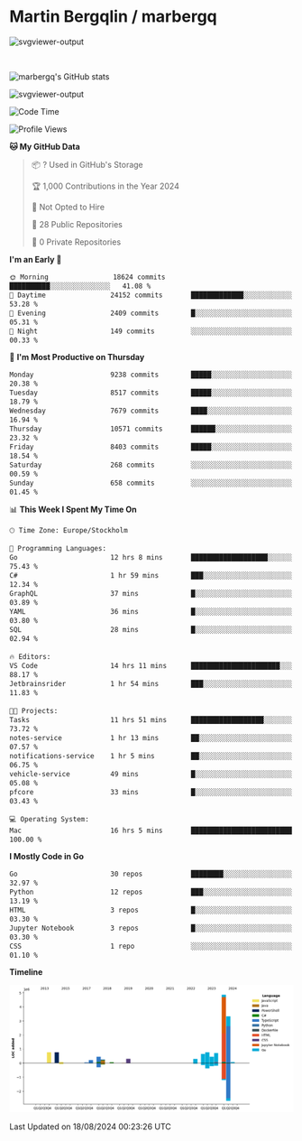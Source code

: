 # Martin Bergqlin / marbergq

![svgviewer-output](https://user-images.githubusercontent.com/2405410/206014777-22d41ecb-c24f-421d-b7d9-bba2cb5bb0de.svg)

<br>

<!--- [![Martin's Week](https://github-readme-stats.vercel.app/api/wakatime?username=marbergq&theme=dark)](https://github.com/anuraghazra/github-readme-stats) -->

![marbergq's GitHub stats](https://github-readme-stats.vercel.app/api?username=marbergq&count_private=true&show_icons=true)

![svgviewer-output](https://wakatime.com/badge/user/3f0a2069-6683-4e19-9a4a-7d21ea815067.svg)

<!--START_SECTION:waka-->
![Code Time](http://img.shields.io/badge/Code%20Time-4%2C274%20hrs%2053%20mins-blue)

![Profile Views](http://img.shields.io/badge/Profile%20Views-0-blue)

**🐱 My GitHub Data** 

> 📦 ? Used in GitHub's Storage 
 > 
> 🏆 1,000 Contributions in the Year 2024
 > 
> 🚫 Not Opted to Hire
 > 
> 📜 28 Public Repositories 
 > 
> 🔑 0 Private Repositories 
 > 
**I'm an Early 🐤** 

```text
🌞 Morning                18624 commits       ██████████░░░░░░░░░░░░░░░   41.08 % 
🌆 Daytime                24152 commits       █████████████░░░░░░░░░░░░   53.28 % 
🌃 Evening                2409 commits        █░░░░░░░░░░░░░░░░░░░░░░░░   05.31 % 
🌙 Night                  149 commits         ░░░░░░░░░░░░░░░░░░░░░░░░░   00.33 % 
```
📅 **I'm Most Productive on Thursday** 

```text
Monday                   9238 commits        █████░░░░░░░░░░░░░░░░░░░░   20.38 % 
Tuesday                  8517 commits        █████░░░░░░░░░░░░░░░░░░░░   18.79 % 
Wednesday                7679 commits        ████░░░░░░░░░░░░░░░░░░░░░   16.94 % 
Thursday                 10571 commits       ██████░░░░░░░░░░░░░░░░░░░   23.32 % 
Friday                   8403 commits        █████░░░░░░░░░░░░░░░░░░░░   18.54 % 
Saturday                 268 commits         ░░░░░░░░░░░░░░░░░░░░░░░░░   00.59 % 
Sunday                   658 commits         ░░░░░░░░░░░░░░░░░░░░░░░░░   01.45 % 
```


📊 **This Week I Spent My Time On** 

```text
🕑︎ Time Zone: Europe/Stockholm

💬 Programming Languages: 
Go                       12 hrs 8 mins       ███████████████████░░░░░░   75.43 % 
C#                       1 hr 59 mins        ███░░░░░░░░░░░░░░░░░░░░░░   12.34 % 
GraphQL                  37 mins             █░░░░░░░░░░░░░░░░░░░░░░░░   03.89 % 
YAML                     36 mins             █░░░░░░░░░░░░░░░░░░░░░░░░   03.80 % 
SQL                      28 mins             █░░░░░░░░░░░░░░░░░░░░░░░░   02.94 % 

🔥 Editors: 
VS Code                  14 hrs 11 mins      ██████████████████████░░░   88.17 % 
Jetbrainsrider           1 hr 54 mins        ███░░░░░░░░░░░░░░░░░░░░░░   11.83 % 

🐱‍💻 Projects: 
Tasks                    11 hrs 51 mins      ██████████████████░░░░░░░   73.72 % 
notes-service            1 hr 13 mins        ██░░░░░░░░░░░░░░░░░░░░░░░   07.57 % 
notifications-service    1 hr 5 mins         ██░░░░░░░░░░░░░░░░░░░░░░░   06.75 % 
vehicle-service          49 mins             █░░░░░░░░░░░░░░░░░░░░░░░░   05.08 % 
pfcore                   33 mins             █░░░░░░░░░░░░░░░░░░░░░░░░   03.43 % 

💻 Operating System: 
Mac                      16 hrs 5 mins       █████████████████████████   100.00 % 
```

**I Mostly Code in Go** 

```text
Go                       30 repos            ████████░░░░░░░░░░░░░░░░░   32.97 % 
Python                   12 repos            ███░░░░░░░░░░░░░░░░░░░░░░   13.19 % 
HTML                     3 repos             █░░░░░░░░░░░░░░░░░░░░░░░░   03.30 % 
Jupyter Notebook         3 repos             █░░░░░░░░░░░░░░░░░░░░░░░░   03.30 % 
CSS                      1 repo              ░░░░░░░░░░░░░░░░░░░░░░░░░   01.10 % 
```



**Timeline**

![Lines of Code chart](https://raw.githubusercontent.com/marbergq/marbergq/main/assets/bar_graph.png)


 Last Updated on 18/08/2024 00:23:26 UTC
<!--END_SECTION:waka-->
